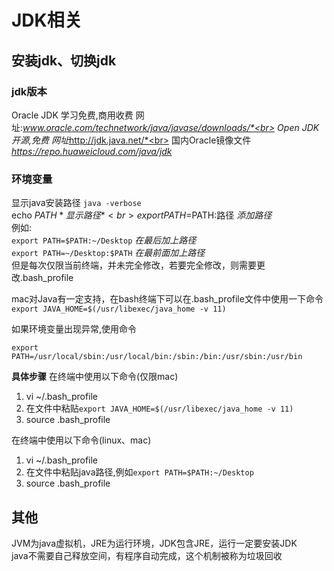 # JDK相关
## 安装jdk、切换jdk
### jdk版本
Oracle JDK  学习免费,商用收费 网址:*www.oracle.com/technetwork/java/javase/downloads/*<br>
Open JDK  开源,免费 网址*http://jdk.java.net/*<br>
国内Oracle镜像文件   *https://repo.huaweicloud.com/java/jdk*

### 环境变量
显示java安装路径  `java -verbose`<br>
echo $PATH  *显示路径*<br>
export PATH=$PATH:路径  *添加路径* <br>
例如:<br>
`export PATH=$PATH:~/Desktop`  *在最后加上路径*<br>
`export PATH=~/Desktop:$PATH`  *在最前面加上路径*<br>
但是每次仅限当前终端，并未完全修改，若要完全修改，则需要更改.bash_profile<br>

mac对Java有一定支持，在bash终端下可以在.bash_profile文件中使用一下命令<br>
`export JAVA_HOME=$(/usr/libexec/java_home -v 11)`<br>

如果环境变量出现异常,使用命令<br>
```
export PATH=/usr/local/sbin:/usr/local/bin:/sbin:/bin:/usr/sbin:/usr/bin
```
**具体步骤**
在终端中使用以下命令(仅限mac)
1. vi ~/.bash_profile
2. 在文件中粘贴`export JAVA_HOME=$(/usr/libexec/java_home -v 11)`
3. source .bash_profile

在终端中使用以下命令(linux、mac)
1. vi ~/.bash_profile
2. 在文件中粘贴java路径,例如`export PATH=$PATH:~/Desktop`
3. source .bash_profile


## 其他
JVM为java虚拟机，JRE为运行环境，JDK包含JRE，运行一定要安装JDK<br>
java不需要自己释放空间，有程序自动完成，这个机制被称为垃圾回收